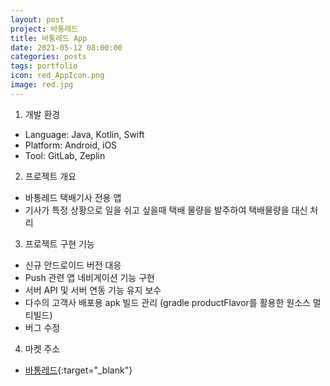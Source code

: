 ```yaml
---
layout: post
project: 바통레드
title: 바통레드 App
date: 2021-05-12 08:00:00 
categories: posts 
tags: portfolio
icon: red_AppIcon.png
image: red.jpg
---
```


1) 개발 환경  
 - Language: Java, Kotlin, Swift
 - Platform: Android, iOS
 - Tool: GitLab, Zeplin

2) 프로젝트 개요  
 - 바통레드 택배기사 전용 앱
 - 기사가 특정 상황으로 일을 쉬고 싶을때 택배 물량을 발주하여 택배물량을 대신 처리

3) 프로젝트 구현 기능  
 - 신규 안드로이드 버전 대응
 - Push 관련 앱 네비게이션 기능 구현  
 - 서버 API 및 서버 연동 기능 유지 보수  
 - 다수의 고객사 배포용 apk 빌드 관리 (gradle productFlavor를 활용한 원소스 멀티빌드)  
 - 버그 수정  
 
4) 마켓 주소  
 - [바통레드](https://play.google.com/store/apps/details?id=battong.connect.kr.battong_order){:target="_blank"}  
 
